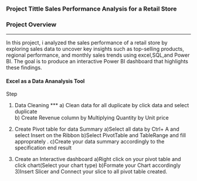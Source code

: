
### Project Tittle  Sales Performance Analysis for a Retail Store

### Project Overview
---
In this project, i analyzed the sales performance of a retail store by exploring sales data to uncover key insights such as top-selling products, regional
performance, and monthly sales trends using excel,SQL,and Power BI. The goal is to produce an interactive Power BI
dashboard that highlights these findings.

#### Excel as a Data Ananalysis Tool
Step
1) Data Cleaning
*** a) Clean data for all duplicate by click data and select duplicate <br/>
b) Create Revenue column by Multiplying Quantity by Unit price

2) Create Pivot table for data Summary
   a)Select all data by Ctrl+ A and select Insert on the Ribbon
   b)Select PivotTable and TableRange and fill approprately .
   c)Create your data summary accordingly to the specification end result

3) Create an Interactive dashboard
   a)Right click on your pivot table and click chart(Select your chart type)
   b)Formate your Chart accordingly
   3)Insert Slicer and Connect your slice to all pivot table created.

   
